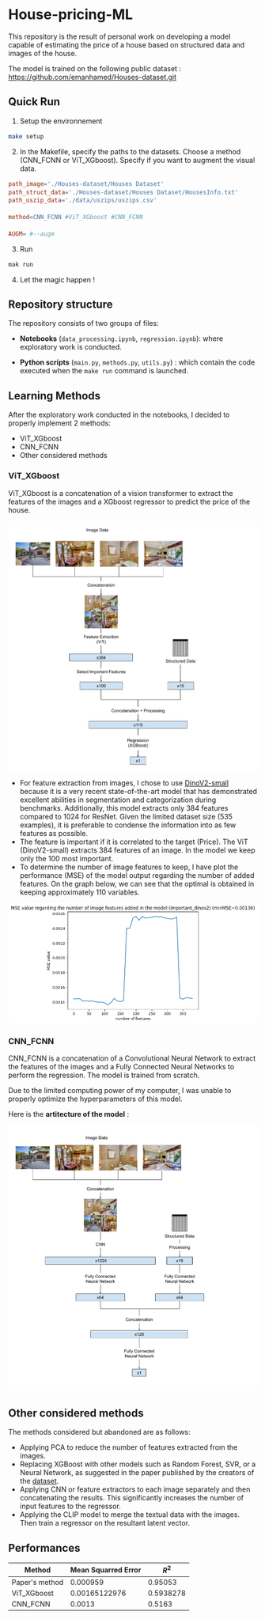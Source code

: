# House-pricing-ML

This repository is the result of personal work on developing a model capable of estimating the price of a house based on structured data and images of the house.

The model is trained on the following public dataset : https://github.com/emanhamed/Houses-dataset.git

## Quick Run

1. Setup the environnement

```bash
make setup
```

2. In the Makefile, specify the paths to the datasets. Choose a method (CNN_FCNN or ViT_XGboost). Specify if you want to augment the visual data.

```Makefile
path_image='./Houses-dataset/Houses Dataset'
path_struct_data='./Houses-dataset/Houses Dataset/HousesInfo.txt'
path_uszip_data='./data/uszips/uszips.csv'

method=CNN_FCNN #ViT_XGboost #CNN_FCNN

AUGM= #--augm
```

3. Run

```bash
mak run
```

4. Let the magic happen !

## Repository structure

The repository consists of two groups of files:

- **Notebooks** (`data_processing.ipynb`, `regression.ipynb`): where exploratory work is conducted.

- **Python scripts** (`main.py`, `methods.py`, `utils.py`) : which contain the code executed when the `make run` command is launched.

## Learning Methods

After the exploratory work conducted in the notebooks, I decided to properly implement 2 methods:

- ViT_XGboost
- CNN_FCNN
- Other considered methods

### ViT_XGboost

ViT_XGboost is a concatenation of a vision transformer to extract the features of the images and a XGboost regressor to predict the price of the house.

![alt ViT_XGboost_diagram](./assets/ViT_XGboost_diagram.jpg)

- For feature extraction from images, I chose to use [DinoV2-small](<(https://arxiv.org/abs/2304.07193)>) because it is a very recent state-of-the-art model that has demonstrated excellent abilities in segmentation and categorization during benchmarks. Additionally, this model extracts only 384 features compared to 1024 for ResNet. Given the limited dataset size (535 examples), it is preferable to condense the information into as few features as possible.
- The feature is important if it is correlated to the target (Price). The ViT (DinoV2-small) extracts 384 features of an image. In the model we keep only the 100 most important.
- To determine the number of image features to keep, I have plot the performance (MSE) of the model output regarding the number of added features. On the graph below, we can see that the optimal is obtained in keeping approximately 110 variables.

![alt MSE_important_dinov2](./assets/MSE_important_dinov2.png)

### CNN_FCNN

CNN_FCNN is a concatenation of a Convolutional Neural Network to extract the features of the images and a Fully Connected Neural Networks to perform the regression.
The model is trained from scratch.

Due to the limited computing power of my computer, I was unable to properly optimize the hyperparameters of this model.

Here is the **artitecture of the model** :

![alt ViT_XGboost_diagram](./assets/CNN_FCNN_diagram.jpg)

## Other considered methods

The methods considered but abandoned are as follows:

- Applying PCA to reduce the number of features extracted from the images.
- Replacing XGBoost with other models such as Random Forest, SVR, or a Neural Network, as suggested in the paper published by the creators of the [dataset](https://arxiv.org/pdf/1609.08399.pdf).
- Applying CNN or feature extractors to each image separately and then concatenating the results. This significantly increases the number of input features to the regressor.
- Applying the CLIP model to merge the textual data with the images. Then train a regressor on the resultant latent vector.

## Performances

| Method         | Mean Squarred Error | $R^2$     |
| -------------- | ------------------- | --------- |
| Paper's method | 0.000959            | 0.95053   |
| ViT_XGboost    | 0.00165122976       | 0.5938278 |
| CNN_FCNN       | 0.0013              | 0.5163    |
